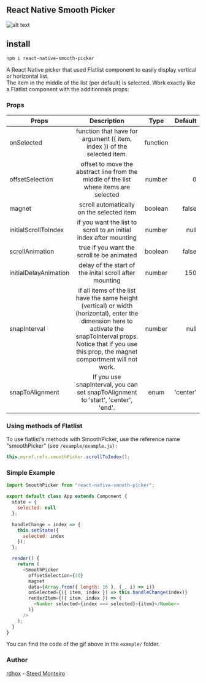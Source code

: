 ## React Native Smooth Picker

[example]: https://github.com/rdhox/react-native-smooth-picker/blob/optimization/assets/demo.gif "example react-native-smooth-picker"

![alt text][example]

## install

```
npm i react-native-smooth-picker
```

A React Native picker that used Flatlist component to easily display vertical or horizontal list.  
The item in the middle of the list (per default) is selected. Work exactly like a Flatlist component with the additionnals props:

### Props

| Props                 |                                                                                                      Description                                                                                                       |   Type   |  Default |
| --------------------- | :--------------------------------------------------------------------------------------------------------------------------------------------------------------------------------------------------------------------: | :------: | -------: |
| onSelected            |                                                                        function that have for argument ({ item, index }) of the selected item.                                                                         | function |          |
| offsetSelection       |                                                                 offset to move the abstract line from the middle of the list where items are selected                                                                  |  number  |        0 |
| magnet                |                                                                                       scroll automatically on the selected item                                                                                        | boolean  |    false |
| initialScrollToIndex  |                                                                           if you want the list to scroll to an initial index after mounting                                                                            |  number  |     null |
| scrollAnimation       |                                                                                       true if you want the scroll te be animated                                                                                       | boolean  |    false |
| initialDelayAnimation |                                                                                 delay of the start of the inital scroll after mounting                                                                                 |  number  |      150 |
| snapInterval          | if all items of the list have the same height (vertical) or width (horizontal), enter the dimension here to activate the snapToInterval props. Notice that if you use this prop, the magnet comportment will not work. |  number  |     null |
| snapToAlignment       |                                                                   If you use snapInterval, you can set snapToAlignment to 'start', 'center', 'end'.                                                                    |   enum   | 'center' |

### Using methods of Flatlist

To use flatlist's methods with SmoothPicker, use the reference name "smoothPicker" (see `/example/example.js`) :

```javascript
this.myref.refs.smoothPicker.scrollToIndex();
```

### Simple Example

```javascript
import SmoothPicker from "react-native-smooth-picker";

export default class App extends Component {
  state = {
    selected: null
  };

  handleChange = index => {
    this.setState({
      selected: index
    });
  };

  render() {
    return (
      <SmoothPicker
        offsetSelection={40}
        magnet
        data={Array.from({ length: 16 }, (_, i) => i)}
        onSelected={({ item, index }) => this.handleChange(index)}
        renderItem={({ item, index }) => (
          <Number selected={index === selected}>{item}</Number>
        )}
      />
    );
  }
}
```

You can find the code of the gif above in the `example/` folder.

### Author

[rdhox](https://github.com/rdhox) - [Steed Monteiro](https://github.com/SteedMonteiro)
